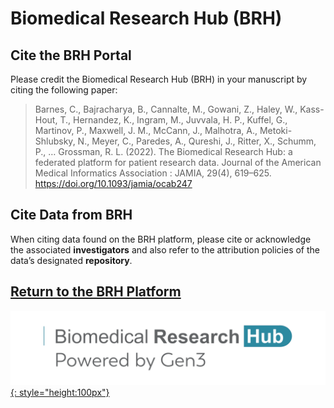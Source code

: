 # Biomedical Research Hub (BRH)

## Cite the BRH Portal

Please credit the Biomedical Research Hub (BRH) in your manuscript by citing the following paper:

> Barnes, C., Bajracharya, B., Cannalte, M., Gowani, Z., Haley, W., Kass-Hout, T., Hernandez, K., Ingram, M., Juvvala, H. P., Kuffel, G., Martinov, P., Maxwell, J. M., McCann, J., Malhotra, A., Metoki-Shlubsky, N., Meyer, C., Paredes, A., Qureshi, J., Ritter, X., Schumm, P., … Grossman, R. L. (2022). The Biomedical Research Hub: a federated platform for patient research data. Journal of the American Medical Informatics Association : JAMIA, 29(4), 619–625. https://doi.org/10.1093/jamia/ocab247

## Cite Data from BRH

When citing data found on the BRH platform, please cite or acknowledge the associated **investigators** and also refer to the attribution policies of the data’s designated **repository**.

## [Return to the BRH Platform][BRH Platform]

[![BRH Logo][img BRH logo]{: style="height:100px"}][BRH Platform]

<!-- Links and Images -->
[BRH Platform]: https://brh.data-commons.org/
[Gen3.org]: https://gen3.org/
[img BRH logo]: ./img/brh-logo.png
[img Gen3 logo]: ./img/gen3blue.png
[doi link]: https://doi.org/10.1093/jamia/ocab247
[pmid link]: https://pubmed.ncbi.nlm.nih.gov/35289369/
[pmcid link]: https://www.ncbi.nlm.nih.gov/pmc/articles/PMC8922179/
